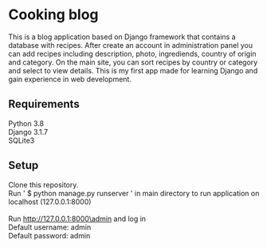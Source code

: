 # Cooking blog
This is a blog application based on Django framework that contains a database with recipes. After create an account in administration panel you can add recipes including description, photo, ingrediends, country of origin and category. On the main site, you can sort recipes by country or category and select to view details. This is my first app made for learning Django and gain experience in web development.

## Requirements
Python 3.8<br>
Django 3.1.7<br>
SQLite3

## Setup
Clone this repository.<br>
Run ' $ python manage.py runserver ' in main directory to run application on localhost (127.0.0.1:8000)<br>
<br>
Run http://127.0.0.1:8000\admin and log in<br>
Default username: admin<br>
Default password: admin<br>